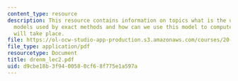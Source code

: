 ```yaml
---
content_type: resource
description: This resource contains information on topics what is the underlying physics
  models used by exact methods and how can we use this model to compute when a reaction
  will take place.
file: https://ol-ocw-studio-app-production.s3.amazonaws.com/courses/20-181-computation-for-biological-engineers-fall-2006/d9cbe18b3f9400580cf68f775e1a597a_drenm_lec2.pdf
file_type: application/pdf
resourcetype: Document
title: drenm_lec2.pdf
uid: d9cbe18b-3f94-0058-0cf6-8f775e1a597a
---
```

